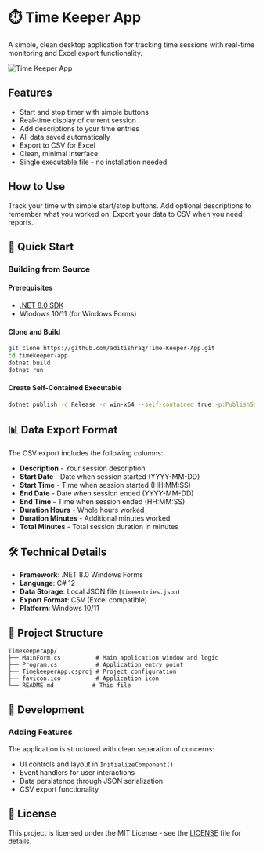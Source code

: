 # ⏱️ Time Keeper App

A simple, clean desktop application for tracking time sessions with real-time monitoring and Excel export functionality.

![Time Keeper App](https://via.placeholder.com/800x500/2563eb/ffffff?text=Time+Keeper+App+Screenshot)

## Features

- Start and stop timer with simple buttons
- Real-time display of current session
- Add descriptions to your time entries
- All data saved automatically
- Export to CSV for Excel
- Clean, minimal interface
- Single executable file - no installation needed

## How to Use

Track your time with simple start/stop buttons. Add optional descriptions to remember what you worked on. Export your data to CSV when you need reports.

## 🚀 Quick Start

### Building from Source

#### Prerequisites
- [.NET 8.0 SDK](https://dotnet.microsoft.com/download/dotnet/8.0)
- Windows 10/11 (for Windows Forms)

#### Clone and Build
```bash
git clone https://github.com/aditishraq/Time-Keeper-App.git
cd timekeeper-app
dotnet build
dotnet run
```

#### Create Self-Contained Executable
```bash
dotnet publish -c Release -r win-x64 --self-contained true -p:PublishSingleFile=true
```

## 📊 Data Export Format

The CSV export includes the following columns:
- **Description** - Your session description
- **Start Date** - Date when session started (YYYY-MM-DD)
- **Start Time** - Time when session started (HH:MM:SS)
- **End Date** - Date when session ended (YYYY-MM-DD)
- **End Time** - Time when session ended (HH:MM:SS)
- **Duration Hours** - Whole hours worked
- **Duration Minutes** - Additional minutes worked
- **Total Minutes** - Total session duration in minutes

## 🛠️ Technical Details

- **Framework**: .NET 8.0 Windows Forms
- **Language**: C# 12
- **Data Storage**: Local JSON file (`timeentries.json`)
- **Export Format**: CSV (Excel compatible)
- **Platform**: Windows 10/11

## 📁 Project Structure

```
TimekeeperApp/
├── MainForm.cs          # Main application window and logic
├── Program.cs           # Application entry point
├── TimekeeperApp.csproj # Project configuration
├── favicon.ico          # Application icon
└── README.md           # This file
```


## 🔧 Development

### Adding Features
The application is structured with clean separation of concerns:
- UI controls and layout in `InitializeComponent()`
- Event handlers for user interactions
- Data persistence through JSON serialization
- CSV export functionality



## 📝 License

This project is licensed under the MIT License - see the [LICENSE](LICENSE) file for details.

